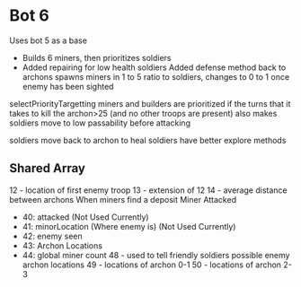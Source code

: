 # Bot 6
Uses bot 5 as a base
- Builds 6 miners, then prioritizes soldiers
- Added repairing for low health soldiers
Added defense method back to archons
spawns miners in 1 to 5 ratio to soldiers, changes to 0 to 1 once enemy has been sighted

selectPriorityTargetting
miners and builders are prioritized if the turns that it takes to kill the archon>25 (and no other troops are present)
also makes soldiers move to low passability before attacking

soldiers move back to archon to heal
soldiers have better explore methods

## Shared Array
12 - location of first enemy troop
13 - extension of 12
14 - average distance between archons
When miners find a deposit
Miner Attacked
- 40: attacked (Not Used Currently)
- 41: minorLocation (Where enemy is)  (Not Used Currently)
- 42: enemy seen
- 43: Archon Locations
- 44: global miner count
  48 - used to tell friendly soldiers possible enemy archon locations
  49 - locations of archon 0-1
  50 - locations of archon 2-3